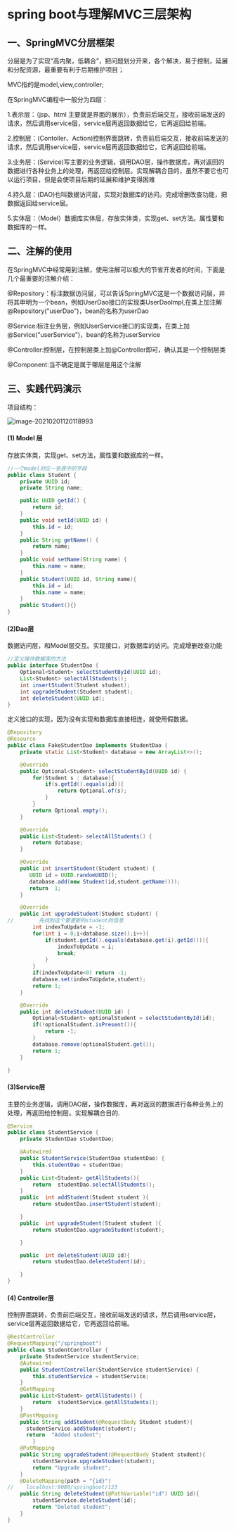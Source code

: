 # spring boot与理解MVC三层架构

## 一、SpringMVC分层框架

分层是为了实现“高内聚，低耦合”，把问题划分开来，各个解决，易于控制，延展和分配资源，最重要有利于后期维护项目；

MVC指的是model,view,controller;

在SpringMVC编程中一般分为四层：

1.表示层：（jsp、html 主要就是界面的展示），负责前后端交互，接收前端发送的请求，然后调用service层，service层再返回数据给它，它再返回给前端。

2.控制层：(Contoller、Action)控制界面跳转，负责前后端交互，接收前端发送的请求，然后调用service层，service层再返回数据给它，它再返回给前端。

3.业务层：(Service)写主要的业务逻辑，调用DAO层，操作数据库，再对返回的数据进行各种业务上的处理，再返回给控制层。实现解耦合目的，虽然不要它也可以运行项目，但是会使项目后期的延展和维护变得困难

4.持久层：(DAO)也叫数据访问层，实现对数据库的访问。完成增删改查功能，把数据返回给service层。

5.实体层：（Model）数据库实体层，存放实体类，实现get、set方法。属性要和数据库的一样。

## 二、注解的使用

在SpringMVC中经常用到注解，使用注解可以极大的节省开发者的时间，下面是几个最重要的注解介绍：

@Repository：标注数据访问层，可以告诉SpringMVC这是一个数据访问层，并将其申明为一个bean，例如UserDao接口的实现类UserDaoImpl,在类上加注解@Repository("userDao")，bean的名称为userDao

@Service:标注业务层，例如UserService接口的实现类，在类上加@Service("userService")，bean的名称为userService

@Controller:控制层，在控制层类上加@Controller即可，确认其是一个控制层类

@Component:当不确定是属于哪层是用这个注解

## 三、实践代码演示

项目结构：

![image-20210201120118993](C:\Users\renya\AppData\Roaming\Typora\typora-user-images\image-20210201120118993.png)

#### (1) Model 层

存放实体类，实现get、set方法，属性要和数据库的一样。

```java
//一个model对应一张表中的字段
public class Student {
    private UUID id;
    private String name;

    public UUID getId() {
        return id;
    }
    public void setId(UUID id) {
        this.id = id;
    }
    public String getName() {
        return name;
    }
    public void setName(String name) {
        this.name = name;
    }
    public Student(UUID id, String name){
        this.id = id;
        this.name = name;
    }
    public Student(){}
}
```

#### (2)Dao层

数据访问层，和Model层交互。实现接口，对数据库的访问。完成增删改查功能

```java
//定义操作数据库的方法
public interface StudentDao {
    Optional<Student> selectStudentById(UUID id);
    List<Student> selectAllStudents();
    int insertStudent(Student student);
    int upgradeStudent(Student student);
    int deleteStudent(UUID id);
}
```

定义接口的实现，因为没有实现和数据库直接相连，就使用假数据。

```java
@Repository
@Resource
public class FakeStudentDao implements StudentDao {
    private static List<Student> database = new ArrayList<>();

    @Override
    public Optional<Student> selectStudentById(UUID id) {
        for(Student s : database){
            if(s.getId().equals(id)){
                return Optional.of(s);
            }
        }
        return Optional.empty();
    }

    @Override
    public List<Student> selectAllStudents() {
        return database;
    }

    @Override
    public int insertStudent(Student student) {
       UUID id = UUID.randomUUID();
       database.add(new Student(id,student.getName()));
       return  1;
    }

    @Override
    public int upgradeStudent(Student student) {
//        先找到这个要更新的student的信息
        int indexToUpdate = -1;
        for(int i = 0;i<database.size();i++){
            if(student.getId().equals(database.get(i).getId())){
                indexToUpdate = i;
                break;
            }
        }
        if(indexToUpdate<0) return -1;
        database.set(indexToUpdate,student);
        return 1;
    }

    @Override
    public int deleteStudent(UUID id) {
        Optional<Student> optionalStudent = selectStudentById(id);
        if(!optionalStudent.isPresent()){
            return -1;
        }
        database.remove(optionalStudent.get());
        return 1;
    }

}
```

#### (3)Service层

主要的业务逻辑，调用DAO层，操作数据库，再对返回的数据进行各种业务上的处理，再返回给控制层。实现解耦合目的.

```java
@Service
public class StudentService {
    private StudentDao studentDao;

    @Autowired
    public StudentService(StudentDao studentDao) {
        this.studentDao = studentDao;
    }
    public List<Student> getAllStudents(){
        return  studentDao.selectAllStudents();
    }
    public  int addStudent(Student student ){
        return studentDao.insertStudent(student);

    }
    public  int upgradeStudent(Student student ){
        return studentDao.upgradeStudent(student);

    }

    public  int deleteStudent(UUID id){
        return studentDao.deleteStudent(id);

    }
}
```

#### (4) Controller层

控制界面跳转，负责前后端交互，接收前端发送的请求，然后调用service层，service层再返回数据给它，它再返回给前端。

```java
@RestController
@RequestMapping("/springboot")
public class StudentController {
    private StudentService studentService;
    @Autowired
    public StudentController(StudentService studentService) {
        this.studentService = studentService;
    }
    @GetMapping
    public List<Student> getAllStudents() {
        return  studentService.getAllStudents();
    }
    @PostMapping
    public String addStudent(@RequestBody Student student){
      studentService.addStudent(student);
      return  "Added student";
        }
    @PutMapping
    public String upgradeStudent(@RequestBody Student student){
        studentService.upgradeStudent(student);
        return "Upgrade student";
    }
    @DeleteMapping(path = "{id}")
//    localhost:8080/springboot/123
    public String deleteStudent(@PathVariable("id") UUID id){
        studentService.deleteStudent(id);
        return "Deleted student";
    }
}
```

